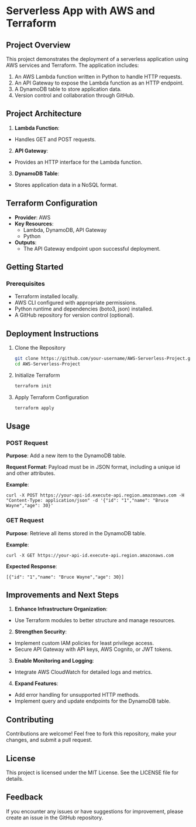 # Serverless App with AWS and Terraform

## Project Overview

This project demonstrates the deployment of a serverless application using AWS services and Terraform. The application includes:

1. An AWS Lambda function written in Python to handle HTTP requests.
2. An API Gateway to expose the Lambda function as an HTTP endpoint.
3. A DynamoDB table to store application data.
4. Version control and collaboration through GitHub.

## Project Architecture

1. **Lambda Function**:
- Handles GET and POST requests.
2. **API Gateway**:
- Provides an HTTP interface for the Lambda function.
3. **DynamoDB Table**:
- Stores application data in a NoSQL format.

## Terraform Configuration

- **Provider**: AWS
- **Key Resources**:
  - Lambda, DynamoDB, API Gateway
  - Python
- **Outputs**:
  - The API Gateway endpoint upon successful deployment.  

## Getting Started
### Prerequisites
- Terraform installed locally.
- AWS CLI configured with appropriate permissions.
- Python runtime and dependencies (boto3, json) installed.
- A GitHub repository for version control (optional).

## Deployment Instructions
1. Clone the Repository
    ```bash
    git clone https://github.com/your-username/AWS-Serverless-Project.git
    cd AWS-Serverless-Project
2. Initialize Terraform
    ```bash
    terraform init
3. Apply Terraform Configuration
    ```bash
    terraform apply

## Usage
### POST Request
**Purpose**: Add a new item to the DynamoDB table.

**Request Format**: Payload must be in JSON format, including a unique id and other attributes.

**Example**:

    curl -X POST https://your-api-id.execute-api.region.amazonaws.com -H "Content-Type: application/json" -d '{"id": "1","name": "Bruce Wayne","age": 30}'

### GET Request
**Purpose**: Retrieve all items stored in the DynamoDB table.

**Example**:

    curl -X GET https://your-api-id.execute-api.region.amazonaws.com

**Expected Response**:

    [{"id": "1","name": "Bruce Wayne","age": 30}]

## Improvements and Next Steps
1. **Enhance Infrastructure Organization**:
- Use Terraform modules to better structure and manage resources.
2. **Strengthen Security**:
- Implement custom IAM policies for least privilege access.
- Secure API Gateway with API keys, AWS Cognito, or JWT tokens.
3. **Enable Monitoring and Logging**:
- Integrate AWS CloudWatch for detailed logs and metrics.
4. **Expand Features**:
- Add error handling for unsupported HTTP methods.
- Implement query and update endpoints for the DynamoDB table.

## Contributing
Contributions are welcome! Feel free to fork this repository, make your changes, and submit a pull request.

## License
This project is licensed under the MIT License. See the LICENSE file for details.

## Feedback
If you encounter any issues or have suggestions for improvement, please create an issue in the GitHub repository.
